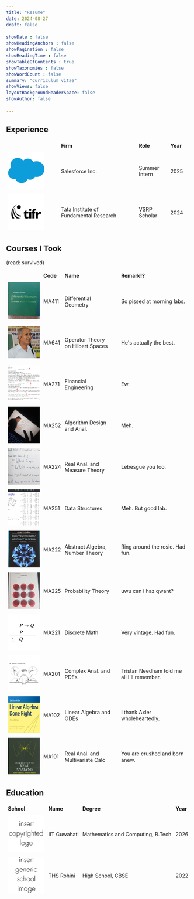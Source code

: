 ```yaml
---
title: "Resume"
date: 2024-08-27
draft: false

showDate : false
showHeadingAnchors : false
showPagination : false
showReadingTime : false
showTableOfContents : true
showTaxonomies : false 
showWordCount : false
summary: "Curriculum vitae"
showViews: false
layoutBackgroundHeaderSpace: false
showAuthor: false

---
```


<style>
.square {
  width: 100px;
  height: 100px;
  object-fit: contain;
  background-color: white;
}
.square2 {
  width: 100px;
  height: 100px;
  object-fit: cover;
}
.table-container {
  display: table;
  width: 100%;
}
.table-row {
  display: table-row;
}
.table-cell {
  display: table-cell;
  vertical-align: middle;
  padding: 5px;
}
</style>

## Experience

<div class="table-container">
    <div class="table-row">
    <div class="table-cell"><strong></strong></div>
    <div class="table-cell"><strong>Firm</strong></div>
    <div class="table-cell"><strong>Role</strong></div>
    <div class="table-cell"><strong>Year</strong></div>
    </div>

  <div class="table-row">
    <div class="table-cell"><img class="square" src="sfdc.png" /></div>
    <div class="table-cell">Salesforce Inc.</div>
    <div class="table-cell">Summer<br>Intern</div>
    <div class="table-cell">2025</div>
  </div>
  <div class="table-row">
    <div class="table-cell"><img class="square" src="tifr.png" /></div>
    <div class="table-cell">Tata Institute of<br>Fundamental Research</div>
    <div class="table-cell">VSRP<br>Scholar</div>
    <div class="table-cell">2024</div>
  </div>
</div>


## Courses I Took
(read: survived)

<div class="table-container">
<div class="table-row">
  <div class="table-cell"><strong>
  &nbsp;&nbsp;&nbsp;&nbsp;&nbsp;&nbsp;&nbsp;&nbsp;&nbsp;&nbsp;&nbsp;&nbsp;&nbsp;&nbsp;&nbsp;&nbsp;&nbsp;&nbsp;&nbsp;&nbsp;&nbsp;&nbsp;&nbsp;
  <!-- This is peak HTML. -->
  </strong></div>
  <div class="table-cell"><strong>Code</strong></div>
  <div class="table-cell"><strong>Name</strong></div>
  <div class="table-cell"><strong>Remark!?</strong></div>
</div>
  <div class="table-row">
    <div class="table-cell"><img class="square2" src="411.png" /></div>
    <div class="table-cell">MA411</div>
    <div class="table-cell">Differential<br>Geometry</div>
    <div class="table-cell">So pissed at morning labs.</div>
  </div>
  <div class="table-row">
    <div class="table-cell"><img class="square" src="anjankc.png" /></div>
    <div class="table-cell">MA641</div>
    <div class="table-cell">Operator Theory<br>on Hilbert Spaces</div>
    <div class="table-cell">He's actually the best.</div>
  </div>
  
  
  <div class="table-row">
    <div class="table-cell"><img class="square2" src="271.png" /></div>
    <div class="table-cell">MA271</div>
    <div class="table-cell">Financial<br>Engineering</div>
    <div class="table-cell">Ew.</div>
  </div>
  <div class="table-row">
    <div class="table-cell"><img class="square2" src="252.jpg" /></div>
    <div class="table-cell">MA252</div>
    <div class="table-cell">Algorithm Design<br>and Anal.</div>
    <div class="table-cell">Meh.</div>
  </div>
  <div class="table-row">
    <div class="table-cell"><img class="square2" src="224.png" /></div>
    <div class="table-cell">MA224</div>
    <div class="table-cell">Real Anal. and<br>Measure Theory</div>
    <div class="table-cell">Lebesgue you too.</div>
  </div>
  <div class="table-row">
    <div class="table-cell"><img class="square2" src="252.png" /></div>
    <div class="table-cell">MA251</div>
    <div class="table-cell">Data Structures</div>
    <div class="table-cell">Meh. But good lab.</div>
  </div>
  <div class="table-row">
    <div class="table-cell"><img class="square2" src="222.png" /></div>
    <div class="table-cell">MA222</div>
    <div class="table-cell">Abstract Algebra, Number Theory</div>
    <div class="table-cell">Ring around the rosie. Had fun.</div>
  </div>
  <div class="table-row">
    <div class="table-cell"><img class="square2" src="225.png" /></div>
    <div class="table-cell">MA225</div>
    <div class="table-cell">Probability Theory</div>
    <div class="table-cell">uwu can i haz qwant?</div>
  </div>
  <div class="table-row">
    <div class="table-cell"><img class="square" src="221.png" /></div>
    <div class="table-cell">MA221</div>
    <div class="table-cell">Discrete Math</div>
    <div class="table-cell">Very vintage. Had fun.</div>
  </div>
  <div class="table-row">
    <div class="table-cell"><img class="square" src="201.png" /></div>
    <div class="table-cell">MA201</div>
    <div class="table-cell">Complex Anal. and PDEs</div>
    <div class="table-cell">Tristan Needham told me all I'll remember.</div>
  </div>
  <div class="table-row">
    <div class="table-cell"><img class="square2" src="102.png" /></div>
    <div class="table-cell">MA102</div>
    <div class="table-cell">Linear Algebra and ODEs</div>
    <div class="table-cell">I thank Axler wholeheartedly.</div>
  </div>
  <div class="table-row">
    <div class="table-cell"><img src ="bash.png" class="square2"/></div>
    <div class="table-cell">MA101</div>
    <div class="table-cell">Real Anal. and Multivariate Calc</div>
    <div class="table-cell">You are crushed and born anew.</div>
  </div>
</div>


## Education

<div class="table-container">
<div class="table-row">
  <div class="table-cell"><strong>School</strong></div>
  <div class="table-cell"><strong>Name</strong></div>
  <div class="table-cell"><strong>Degree</strong></div>
  <div class="table-cell"><strong>Year</strong></div>
</div>

  <div class="table-row">
    <div class="table-cell"><img src ="iitg.png" class="square2"/></div>
    <div class="table-cell">IIT Guwahati</div>
    <div class="table-cell">Mathematics and Computing, B.Tech</div>
    <div class="table-cell">2026</div>
  </div>
  <div class="table-row">
    <div class="table-cell"><img src ="ths.png" class="square2"/></div>
    <div class="table-cell">THS Rohini</div>
    <div class="table-cell">High School, CBSE</div>
    <div class="table-cell">2022</div>
  </div>
</div>



<!-- 
## Experience

| Icon                                    | Firm       | Role  | Details | Year |
|-----------------------------------------|------------|-------|---------|------|
| <img class="square" src="sfdc.png"/>    | Salesforce | Intern|         | 2025 |
| <img class="square" src="tifr.png"/>    | TIFR       | VSRP  |         | 2024 |


## Courses I took
(read: survived)

| Text | Code  | Name                                  | Remark!?                                    |
|------|-------|---------------------------------------|---------------------------------------------|
|      | MA411 | Differential Geometry                 | So pissed at morning labs.                  |
|      | MA641 | Operator Theory on Hilbert Spaces     | He's actually the best.                     |
|      | MA271 | Financial Engineering                 | Ew.                                         |
|      | MA252 | Algorithm Design and Anal.            | Meh.                                        |
|      | MA224 | Real Anal. and Measure Theory         | Tip my hat to Cantor.                       |
|      | MA251 | Data Structures                       | Meh. But good lab.                          |
|      | MA222 | Abstract Algebra, Number Theory       | Ring around the rosie. Had fun.             |
|      | MA225 | Probability Theory                    | uwu can i haz qwant?                        |
|      | MA221 | Discrete Math                         | Very vintage. Had fun.                      |
|      | MA201 | Complex Anal. and PDEs                | Tristan Needham told me all I remember.     |
|      | MA102 | Linear Algebra and ODEs               | I thank Axler wholeheartedly.               |
|      | MA101 | Real Anal. and Multivariate Calculus  | You are crushed and born anew.              |


## Education

|      | Name          | Degree                               | Year |
|------|---------------|--------------------------------------|------|
|      | IIT Guwahati  | Mathematics and Computing, B.Tech    | 2026 |
|      | THS Rohini    | High School, CBSE                    | 2022 |
-->
